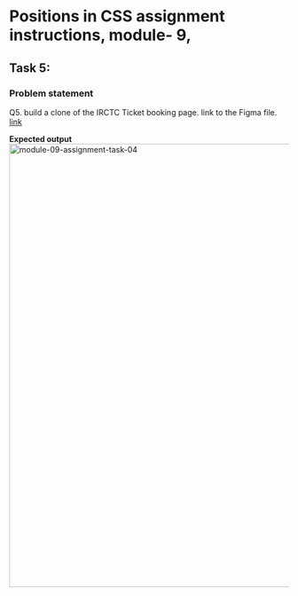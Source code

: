 # Positions in CSS assignment instructions, module- 9,

## Task 5:

### Problem statement

Q5. build a clone of the IRCTC Ticket booking page. link to the Figma file. [link](https://www.figma.com/design/0nqHmoAXQq6iy8BhfdaYkO/IRCTC-Website-Design--Community---Copy-?node-id=0-1&t=WN6AJcSLlbx8ySFk-0)

**Expected output**
<img src="https://drive.google.com/uc?export=view&id=1ock0V0BmEN8ld15ggkRP42BXVLW-C7cC" width="800px"  alt="module-09-assignment-task-04"/>
